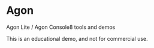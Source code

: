 # Agon
Agon Lite / Agon Console8 tools and demos

This is an educational demo, and not for commercial use.